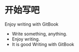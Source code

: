 # 开始写吧
Enjoy writing with GitBook

- Write something, anything.
- Enjoy writing.
- It is good Writing with GitBook